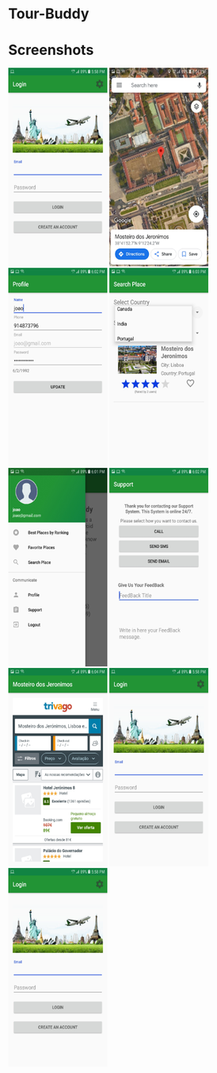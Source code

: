# Tour-Buddy

# Screenshots

<img src="Login.jpg" width="200" height="400" />

<img src="Maps.jpg" width="200" height="400" />

<img src="Profile.jpg" width="200" height="400" />

<img src="Search.jpg" width="200" height="400" />

<img src="SideMenu.jpg" width="200" height="400" />

<img src="Support.jpg" width="200" height="400" />

<img src="Trivago.jpg" width="200" height="400" />

<img src="Login.jpg" width="200" height="400" />

<img src="Login.jpg" width="200" height="400" />


